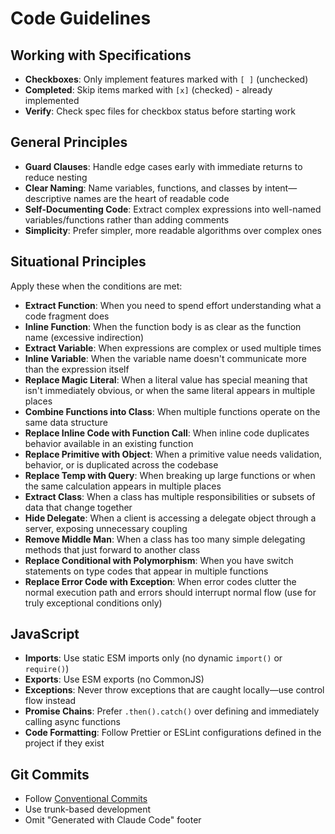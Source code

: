 # Code Guidelines

## Working with Specifications
- **Checkboxes**: Only implement features marked with `[ ]` (unchecked)
- **Completed**: Skip items marked with `[x]` (checked) - already implemented
- **Verify**: Check spec files for checkbox status before starting work

## General Principles
- **Guard Clauses**: Handle edge cases early with immediate returns to reduce nesting
- **Clear Naming**: Name variables, functions, and classes by intent—descriptive names are the heart of readable code
- **Self-Documenting Code**: Extract complex expressions into well-named variables/functions rather than adding comments
- **Simplicity**: Prefer simpler, more readable algorithms over complex ones

## Situational Principles
Apply these when the conditions are met:

- **Extract Function**: When you need to spend effort understanding what a code fragment does
- **Inline Function**: When the function body is as clear as the function name (excessive indirection)
- **Extract Variable**: When expressions are complex or used multiple times
- **Inline Variable**: When the variable name doesn't communicate more than the expression itself
- **Replace Magic Literal**: When a literal value has special meaning that isn't immediately obvious, or when the same literal appears in multiple places
- **Combine Functions into Class**: When multiple functions operate on the same data structure
- **Replace Inline Code with Function Call**: When inline code duplicates behavior available in an existing function
- **Replace Primitive with Object**: When a primitive value needs validation, behavior, or is duplicated across the codebase
- **Replace Temp with Query**: When breaking up large functions or when the same calculation appears in multiple places
- **Extract Class**: When a class has multiple responsibilities or subsets of data that change together
- **Hide Delegate**: When a client is accessing a delegate object through a server, exposing unnecessary coupling
- **Remove Middle Man**: When a class has too many simple delegating methods that just forward to another class
- **Replace Conditional with Polymorphism**: When you have switch statements on type codes that appear in multiple functions
- **Replace Error Code with Exception**: When error codes clutter the normal execution path and errors should interrupt normal flow (use for truly exceptional conditions only)

## JavaScript
- **Imports**: Use static ESM imports only (no dynamic `import()` or `require()`)
- **Exports**: Use ESM exports (no CommonJS)
- **Exceptions**: Never throw exceptions that are caught locally—use control flow instead
- **Promise Chains**: Prefer `.then().catch()` over defining and immediately calling async functions
- **Code Formatting**: Follow Prettier or ESLint configurations defined in the project if they exist

## Git Commits
- Follow [Conventional Commits](https://www.conventionalcommits.org/en/v1.0.0/)
- Use trunk-based development
- Omit "Generated with Claude Code" footer
